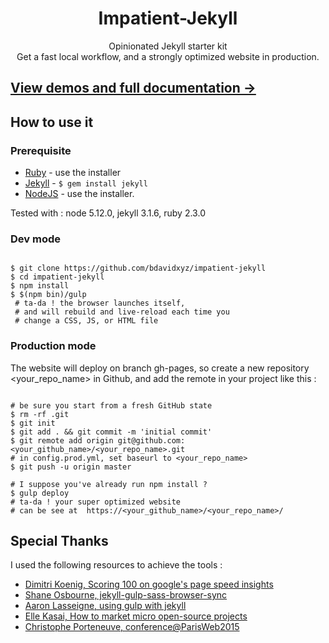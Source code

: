 




<h1 align="center">Impatient-Jekyll</h1>
<div align="center">Opinionated Jekyll starter kit</div><div align="center">Get a fast local workflow, and a strongly optimized website in production.</div>



## [View demos and full documentation &rarr;](http://bdavidxyz.github.io/impatient-jekyll)

## How to use it

### Prerequisite

 - [Ruby](https://www.ruby-lang.org/en/downloads/) - use the installer
 - [Jekyll](https://jekyllrb.com/) - ```$ gem install jekyll```
 - [NodeJS](https://nodejs.org/en/download/) - use the installer.

Tested with : node 5.12.0, jekyll 3.1.6, ruby 2.3.0

### Dev mode

```shell

$ git clone https://github.com/bdavidxyz/impatient-jekyll
$ cd impatient-jekyll
$ npm install
$ $(npm bin)/gulp
 # ta-da ! the browser launches itself,
 # and will rebuild and live-reload each time you
 # change a CSS, JS, or HTML file
```

### Production mode

The website will deploy on branch gh-pages, so create a new repository <your_repo_name> in Github, and add the remote in your project like this :


```shell

# be sure you start from a fresh GitHub state
$ rm -rf .git
$ git init
$ git add . && git commit -m 'initial commit'
$ git remote add origin git@github.com:<your_github_name>/<your_repo_name>.git
# in config.prod.yml, set baseurl to <your_repo_name>
$ git push -u origin master

# I suppose you've already run npm install ?
$ gulp deploy
# ta-da ! your super optimized website
# can be see at  https://<your_github_name>/<your_repo_name>/
```

## Special Thanks

I used the following resources to achieve the tools :

 - [Dimitri Koenig, Scoring 100 on google's page speed insights]( https://www.dimitrikoenig.net/scoring-100-on-googles-pagespeed-insights.html)
 - [Shane Osbourne, jekyll-gulp-sass-browser-sync](https://github.com/shakyShane/jekyll-gulp-sass-browser-sync)
 - [Aaron Lasseigne, using gulp with jekyll](http://aaronlasseigne.com/2016/02/03/using-gulp-with-jekyll/)
 - [Elle Kasai, How to market micro open-source projects](https://speakerdeck.com/ellekasai/how-to-market-micro-open-source-projects)
 - [Christophe Porteneuve, conference@ParisWeb2015](https://www.paris-web.fr/2015/conferences/le-dev-front-a-mach-1-au-quotidien.php)
